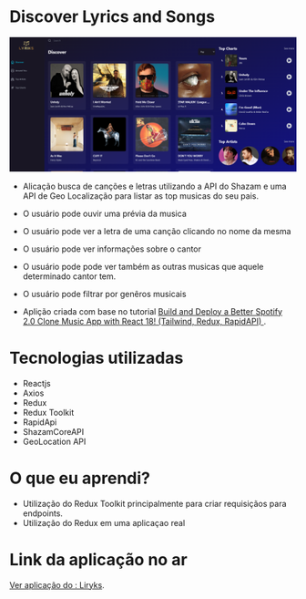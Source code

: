 # Discover Lyrics and Songs

<img src="src/assets/preview.png"/>

- Alicação busca de canções e letras utilizando a API do Shazam e uma API de Geo Localização para listar as top musicas do seu pais.
- O usuário pode ouvir uma prévia da musica
- O usuário pode ver a letra de uma canção clicando no nome da mesma
- O usuário pode ver informações sobre o cantor
- O usuário pode pode ver também as outras musicas que aquele determinado cantor tem.
- O usuário pode filtrar por genêros musicais

- Aplição criada com base no tutorial <a href="https://www.youtube.com/watch?v=I1cpb0tYV74" target="_blank"> Build and Deploy a Better Spotify 2.0 Clone Music App with React 18! (Tailwind, Redux, RapidAPI) </a>.


# Tecnologias utilizadas

- Reactjs
- Axios
- Redux
- Redux Toolkit
- RapidApi
- ShazamCoreAPI
- GeoLocation API


# O que eu aprendi? 

- Utilização do Redux Toolkit principalmente para criar requisiçãos para endpoints.
- Utilização do Redux em uma aplicaçao real

# Link da aplicação no ar

<a href="https://rebeccaa-discover-music.netlify.app/" target="_blank"> Ver aplicação do : Liryks</a>.
